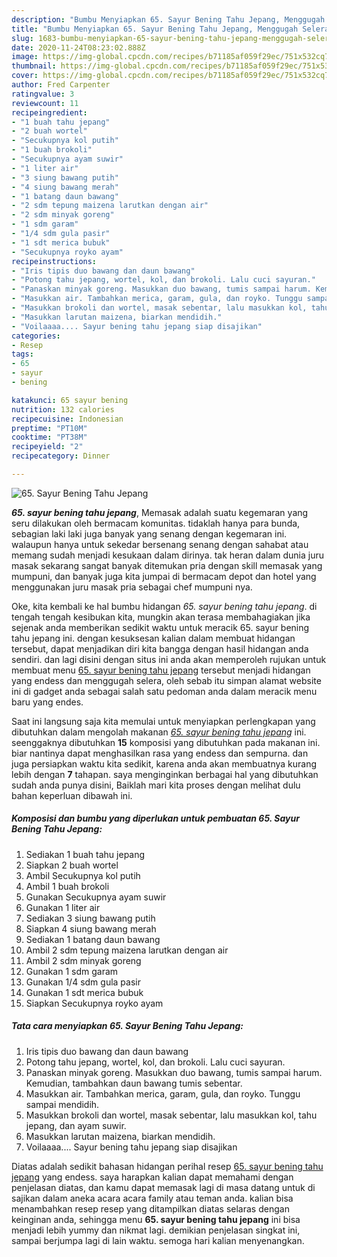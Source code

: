 ```yaml
---
description: "Bumbu Menyiapkan 65. Sayur Bening Tahu Jepang, Menggugah Selera"
title: "Bumbu Menyiapkan 65. Sayur Bening Tahu Jepang, Menggugah Selera"
slug: 1683-bumbu-menyiapkan-65-sayur-bening-tahu-jepang-menggugah-selera
date: 2020-11-24T08:23:02.888Z
image: https://img-global.cpcdn.com/recipes/b71185af059f29ec/751x532cq70/65-sayur-bening-tahu-jepang-foto-resep-utama.jpg
thumbnail: https://img-global.cpcdn.com/recipes/b71185af059f29ec/751x532cq70/65-sayur-bening-tahu-jepang-foto-resep-utama.jpg
cover: https://img-global.cpcdn.com/recipes/b71185af059f29ec/751x532cq70/65-sayur-bening-tahu-jepang-foto-resep-utama.jpg
author: Fred Carpenter
ratingvalue: 3
reviewcount: 11
recipeingredient:
- "1 buah tahu jepang"
- "2 buah wortel"
- "Secukupnya kol putih"
- "1 buah brokoli"
- "Secukupnya ayam suwir"
- "1 liter air"
- "3 siung bawang putih"
- "4 siung bawang merah"
- "1 batang daun bawang"
- "2 sdm tepung maizena larutkan dengan air"
- "2 sdm minyak goreng"
- "1 sdm garam"
- "1/4 sdm gula pasir"
- "1 sdt merica bubuk"
- "Secukupnya royko ayam"
recipeinstructions:
- "Iris tipis duo bawang dan daun bawang"
- "Potong tahu jepang, wortel, kol, dan brokoli. Lalu cuci sayuran."
- "Panaskan minyak goreng. Masukkan duo bawang, tumis sampai harum. Kemudian, tambahkan daun bawang tumis sebentar."
- "Masukkan air. Tambahkan merica, garam, gula, dan royko. Tunggu sampai mendidih."
- "Masukkan brokoli dan wortel, masak sebentar, lalu masukkan kol, tahu jepang, dan ayam suwir."
- "Masukkan larutan maizena, biarkan mendidih."
- "Voilaaaa.... Sayur bening tahu jepang siap disajikan"
categories:
- Resep
tags:
- 65
- sayur
- bening

katakunci: 65 sayur bening 
nutrition: 132 calories
recipecuisine: Indonesian
preptime: "PT10M"
cooktime: "PT38M"
recipeyield: "2"
recipecategory: Dinner

---
```



![65. Sayur Bening Tahu Jepang](https://img-global.cpcdn.com/recipes/b71185af059f29ec/751x532cq70/65-sayur-bening-tahu-jepang-foto-resep-utama.jpg)

<b><i>65. sayur bening tahu jepang</i></b>, Memasak adalah suatu kegemaran yang seru dilakukan oleh bermacam komunitas. tidaklah hanya para bunda, sebagian laki laki juga banyak yang senang dengan kegemaran ini. walaupun hanya untuk sekedar bersenang senang dengan sahabat atau memang sudah menjadi kesukaan dalam dirinya. tak heran dalam dunia juru masak sekarang sangat banyak ditemukan pria dengan skill memasak yang mumpuni, dan banyak juga kita jumpai di bermacam depot dan hotel yang menggunakan juru masak pria sebagai chef mumpuni nya.



Oke, kita kembali ke hal bumbu hidangan <i>65. sayur bening tahu jepang</i>. di tengah tengah kesibukan kita, mungkin akan terasa membahagiakan jika sejenak anda memberikan sedikit waktu untuk meracik 65. sayur bening tahu jepang ini. dengan kesuksesan kalian dalam membuat hidangan tersebut, dapat menjadikan diri kita bangga dengan hasil hidangan anda sendiri. dan lagi disini dengan situs ini anda akan memperoleh rujukan untuk membuat menu <u>65. sayur bening tahu jepang</u> tersebut menjadi hidangan yang endess dan menggugah selera, oleh sebab itu simpan alamat website ini di gadget anda sebagai salah satu pedoman anda dalam meracik menu baru yang endes.


Saat ini langsung saja kita memulai untuk menyiapkan perlengkapan yang dibutuhkan dalam mengolah makanan <u><i>65. sayur bening tahu jepang</i></u> ini. seenggaknya dibutuhkan <b>15</b> komposisi yang dibutuhkan pada makanan ini. biar nantinya dapat menghasilkan rasa yang endess dan sempurna. dan juga persiapkan waktu kita sedikit, karena anda akan membuatnya kurang lebih dengan <b>7</b> tahapan. saya menginginkan berbagai hal yang dibutuhkan sudah anda punya disini, Baiklah mari kita proses dengan melihat dulu bahan keperluan dibawah ini.

<!--inarticleads1-->

##### Komposisi dan bumbu yang diperlukan untuk pembuatan 65. Sayur Bening Tahu Jepang:

1. Sediakan 1 buah tahu jepang
1. Siapkan 2 buah wortel
1. Ambil Secukupnya kol putih
1. Ambil 1 buah brokoli
1. Gunakan Secukupnya ayam suwir
1. Gunakan 1 liter air
1. Sediakan 3 siung bawang putih
1. Siapkan 4 siung bawang merah
1. Sediakan 1 batang daun bawang
1. Ambil 2 sdm tepung maizena larutkan dengan air
1. Ambil 2 sdm minyak goreng
1. Gunakan 1 sdm garam
1. Gunakan 1/4 sdm gula pasir
1. Gunakan 1 sdt merica bubuk
1. Siapkan Secukupnya royko ayam




<!--inarticleads2-->

##### Tata cara menyiapkan 65. Sayur Bening Tahu Jepang:

1. Iris tipis duo bawang dan daun bawang
1. Potong tahu jepang, wortel, kol, dan brokoli. Lalu cuci sayuran.
1. Panaskan minyak goreng. Masukkan duo bawang, tumis sampai harum. Kemudian, tambahkan daun bawang tumis sebentar.
1. Masukkan air. Tambahkan merica, garam, gula, dan royko. Tunggu sampai mendidih.
1. Masukkan brokoli dan wortel, masak sebentar, lalu masukkan kol, tahu jepang, dan ayam suwir.
1. Masukkan larutan maizena, biarkan mendidih.
1. Voilaaaa.... Sayur bening tahu jepang siap disajikan




Diatas adalah sedikit bahasan hidangan perihal resep <u>65. sayur bening tahu jepang</u> yang endess. saya harapkan kalian dapat memahami dengan penjelasan diatas, dan kamu dapat memasak lagi di masa datang untuk di sajikan dalam aneka acara acara family atau teman anda. kalian bisa menambahkan resep resep yang ditampilkan diatas selaras dengan keinginan anda, sehingga menu <b>65. sayur bening tahu jepang</b> ini bisa menjadi lebih yummy dan nikmat lagi. demikian penjelasan singkat ini, sampai berjumpa lagi di lain waktu. semoga hari kalian menyenangkan.
